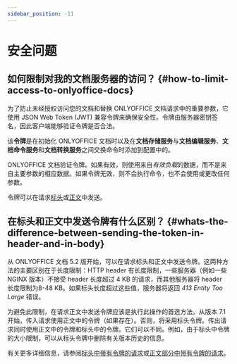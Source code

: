 ```yaml
---
sidebar_position: -11
---
```


# 安全问题

## 如何限制对我的文档服务器的访问？ {#how-to-limit-access-to-onlyoffice-docs}

为了防止未经授权访问您的文档和替换 ONLYOFFICE 文档请求中的重要参数，它使用 JSON Web Token (JWT) 兼容令牌来确保安全性。令牌由服务器密钥签名，因此客户端能够验证令牌是否合法。

该**令牌**是在初始化 ONLYOFFICE 文档时以及在**文档存储服务**与**文档编辑服务**、**文档命令服务**和**文档转换服务**之间交换命令时添加到配置中的。

ONLYOFFICE 文档验证令牌。如果有效，则使用来自*有效负载*的数据，而不是来自主要参数的相应数据。如果令牌无效，则不会执行命令，也不会使用或更改任何参数。

令牌可以在请求[标头](../../additional-api/signature/request/token-in-header.md)或[正文](../../additional-api/signature/request/token-in-body.md)中发送。

## 在标头和正文中发送令牌有什么区别？ {#whats-the-difference-between-sending-the-token-in-header-and-in-body}

从 ONLYOFFICE 文档 5.2 版开始，可以在请求标头和正文中发送令牌。这两种方法的主要区别在于长度限制：HTTP header 有长度限制，一些服务器（例如一些 NGINX 版本）不接受 header 长度超过 4 KB 的请求，而其他服务器将 header 长度限制为8-48 KB。如果标头长度超过这些值，服务器将返回 *413 Entity Too Large* 错误。

为避免此限制，在请求正文中发送令牌应该是执行此操作的首选方法。从版本 7.1 开始，传入请求使用正文中的令牌（如果存在）。否则，将采用标头令牌。传出请求同时使用正文中的令牌和标头中的令牌。它们可以不同。例如，由于标头中令牌的大小限制，可以从标头令牌中删除有关版本历史的信息。

有关更多详细信息，请参阅[标头中带有令牌的请求](../../additional-api/signature/request/token-in-header.md)或[正文部分中带有令牌的请求](../../additional-api/signature/request/token-in-body.md)。
